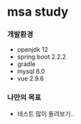 # msa study

### 개발환경
* openjdk 12
* spring boot 2.2.2
* gradle
* mysql 8.0
* vue 2.9.6

### 나만의 목표
* 테스트 많이 돌려보기..

